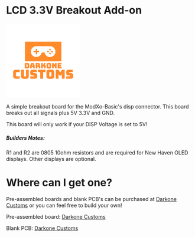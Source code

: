 # LCD 3.3V Breakout Add-on

![alt_image](https://github.com/Darkone83/ModXo-Basic/blob/main/Images/DC%20logo.png)

A simple breakout board for the ModXo-Basic's disp connector. This board breaks out all signals plus 5V 3.3V and GND.

This board will only work if your DISP Voltage is set to 5V!

##### Builders Notes:

R1 and R2 are 0805 10ohm resistors and are required for New Haven OLED displays. Other displays are optional.

# Where can I get one?

Pre-assembled boards and blank PCB's can be purchased at <a href="https://www.darkonecustoms.com">Darkone Customs</a> or you can feel free to build your own!

Pre-assembled board: <a href="https://www.darkonecustoms.com/store/p/33v-oled-breakout-for-modxo-basic">Darkone Customs</a>

Blank PCB: <a href="https://www.darkonecustoms.com/store/p/lcd-33v-breakout-add-on-pcb">Darkone Customs</a>
